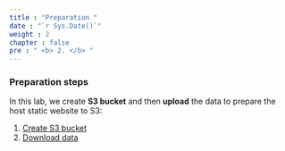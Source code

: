```yaml
---
title : "Preparation "
date : "`r Sys.Date()`"
weight : 2
chapter : false
pre : " <b> 2. </b> "
---
```

### Preparation steps ###
In this lab, we create **S3 bucket** and then **upload** the data to prepare the host static website to S3:
  1. [Create S3 bucket](/2-prerequiste/2.1-creates3/)
  2. [Download data](/2-prerequiste/2.2-loaddata/)


